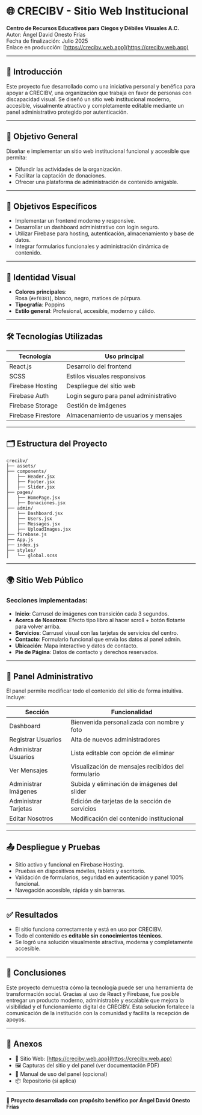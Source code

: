 # 🌐 CRECIBV - Sitio Web Institucional

**Centro de Recursos Educativos para Ciegos y Débiles Visuales A.C.**  
Autor: Ángel David Onesto Frías  
Fecha de finalización: Julio 2025  
Enlace en producción: [https://crecibv.web.app](https://crecibv.web.app)

---

## 🧭 Introducción

Este proyecto fue desarrollado como una iniciativa personal y benéfica para apoyar a CRECIBV, una organización que trabaja en favor de personas con discapacidad visual. Se diseñó un sitio web institucional moderno, accesible, visualmente atractivo y completamente editable mediante un panel administrativo protegido por autenticación.

---

## 🎯 Objetivo General

Diseñar e implementar un sitio web institucional funcional y accesible que permita:

- Difundir las actividades de la organización.
- Facilitar la captación de donaciones.
- Ofrecer una plataforma de administración de contenido amigable.

---

## 🎯 Objetivos Específicos

- Implementar un frontend moderno y responsive.
- Desarrollar un dashboard administrativo con login seguro.
- Utilizar Firebase para hosting, autenticación, almacenamiento y base de datos.
- Integrar formularios funcionales y administración dinámica de contenido.

---

## 🎨 Identidad Visual

- **Colores principales**:  
  Rosa (`#ef0381`), blanco, negro, matices de púrpura.
- **Tipografía**: Poppins
- **Estilo general**: Profesional, accesible, moderno y cálido.

---

## 🛠️ Tecnologías Utilizadas

| Tecnología        | Uso principal                         |
|------------------|----------------------------------------|
| React.js         | Desarrollo del frontend                |
| SCSS             | Estilos visuales responsivos           |
| Firebase Hosting | Despliegue del sitio web               |
| Firebase Auth    | Login seguro para panel administrativo |
| Firebase Storage | Gestión de imágenes                    |
| Firebase Firestore | Almacenamiento de usuarios y mensajes |

---

## 🗂️ Estructura del Proyecto

```
crecibv/
├── assets/
├── components/
│   ├── Header.jsx
│   ├── Footer.jsx
│   ├── Slider.jsx
├── pages/
│   ├── HomePage.jsx
│   ├── Donaciones.jsx
├── admin/
│   ├── Dashboard.jsx
│   ├── Users.jsx
│   ├── Messages.jsx
│   ├── UploadImages.jsx
├── firebase.js
├── App.js
├── index.js
├── styles/
│   └── global.scss
```

---

## 🌍 Sitio Web Público

### Secciones implementadas:

- **Inicio**: Carrusel de imágenes con transición cada 3 segundos.
- **Acerca de Nosotros**: Efecto tipo libro al hacer scroll + botón flotante para volver arriba.
- **Servicios**: Carrusel visual con las tarjetas de servicios del centro.
- **Contacto**: Formulario funcional que envía los datos al panel admin.
- **Ubicación**: Mapa interactivo y datos de contacto.
- **Pie de Página**: Datos de contacto y derechos reservados.

---

## 🔐 Panel Administrativo

El panel permite modificar todo el contenido del sitio de forma intuitiva. Incluye:

| Sección               | Funcionalidad                                                 |
|-----------------------|---------------------------------------------------------------|
| Dashboard             | Bienvenida personalizada con nombre y foto                    |
| Registrar Usuarios    | Alta de nuevos administradores                                |
| Administrar Usuarios  | Lista editable con opción de eliminar                         |
| Ver Mensajes          | Visualización de mensajes recibidos del formulario            |
| Administrar Imágenes  | Subida y eliminación de imágenes del slider                   |
| Administrar Tarjetas  | Edición de tarjetas de la sección de servicios                |
| Editar Nosotros       | Modificación del contenido institucional                      |

---

## 📤 Despliegue y Pruebas

- Sitio activo y funcional en Firebase Hosting.
- Pruebas en dispositivos móviles, tablets y escritorio.
- Validación de formularios, seguridad en autenticación y panel 100% funcional.
- Navegación accesible, rápida y sin barreras.

---

## ✅ Resultados

- El sitio funciona correctamente y está en uso por CRECIBV.
- Todo el contenido es **editable sin conocimientos técnicos**.
- Se logró una solución visualmente atractiva, moderna y completamente accesible.

---

## 📌 Conclusiones

Este proyecto demuestra cómo la tecnología puede ser una herramienta de transformación social. Gracias al uso de React y Firebase, fue posible entregar un producto moderno, administrable y escalable que mejora la visibilidad y el funcionamiento digital de CRECIBV. Esta solución fortalece la comunicación de la institución con la comunidad y facilita la recepción de apoyos.

---

## 📎 Anexos

- 🔗 Sitio Web: [https://crecibv.web.app](https://crecibv.web.app)
- 🖼️ Capturas del sitio y del panel (ver documentación PDF)
- 📝 Manual de uso del panel (opcional)
- 📦 Repositorio (si aplica)

---

**💖 Proyecto desarrollado con propósito benéfico por Ángel David Onesto Frías**
